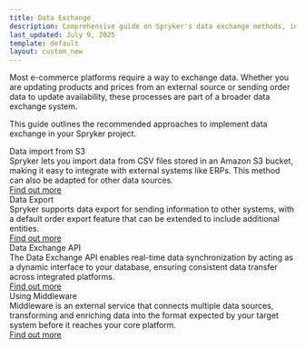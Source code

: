 ```yaml
---
title: Data Exchange
description: Comprehensive guide on Spryker's data exchange methods, including APIs, middleware, and integrations for seamless e-commerce platform connectivity.
last_updated: July 9, 2025
template: default
layout: custom_new
---
```


Most e-commerce platforms require a way to exchange data. Whether you are updating products and prices from an external source or sending order data to update availability, these processes are part of a broader data exchange system.

This guide outlines the recommended approaches to implement data exchange in your Spryker project.

<div class="cst_cards_3">

  <div class="cst_card">
    <div class="cst_card_title">Data import from S3</div>
    <div class="cst_card_desc">Spryker lets you import data from CSV files stored in an Amazon S3 bucket, making it easy to integrate with external systems like ERPs. This method can also be adapted for other data sources.</div>
    <a class="cst_card_button" href="/docs/integrations/eco-modules.html"> Find out more </a>
  </div>

  <div class="cst_card">
    <div class="cst_card_title">Data Export</div>
    <div class="cst_card_desc">Spryker supports data export for sending information to other systems, with a default order export feature that can be extended to include additional entities.</div>
    <a class="cst_card_button" href="/docs/integrations/app-composition-platform-apps.html"> Find out more </a>
  </div>

  <div class="cst_card">
    <div class="cst_card_title">Data Exchange API</div>
    <div class="cst_card_desc">The Data Exchange API enables real-time data synchronization by acting as a dynamic interface to your database, ensuring consistent data transfer across integrated platforms.</div>
    <a class="cst_card_button" href="/docs/integrations/spryker-glue-api/backend-api/introduction.html#data-exchange-api"> Find out more </a>
  </div>


  <div class="cst_card">
    <div class="cst_card_title">Using Middleware</div>
    <div class="cst_card_desc">Middleware is an external service that connects multiple data sources, transforming and enriching data into the format expected by your target system before it reaches your core platform.</div>
    <a class="cst_card_button" href="/docs/integrations/spryker-glue-api/getting-started-with-apis/getting-started-with-apis.html"> Find out more </a>
  </div>
 </div>


